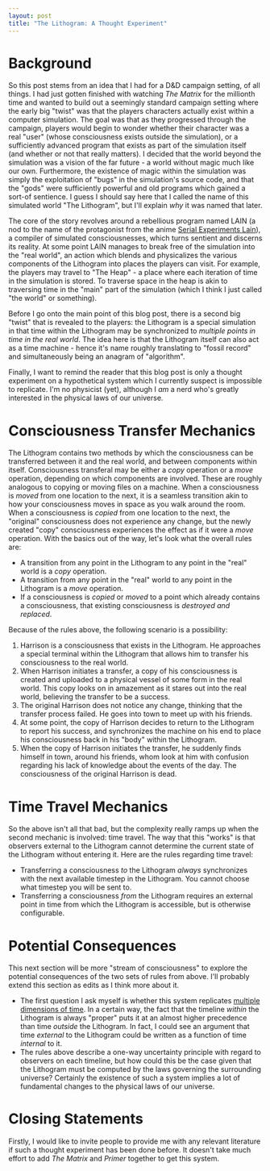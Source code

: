 ```yaml
---
layout: post
title: "The Lithogram: A Thought Experiment"
---
```


# Background

So this post stems from an idea that I had for a D&D campaign setting, of all
things. I had just gotten finished with watching _The Matrix_ for the millionth
time and wanted to build out a seemingly standard campaign setting where the
early big "twist" was that the players characters actually exist within a
computer simulation. The goal was that as they progressed through the campaign,
players would begin to wonder whether their character was a real "user" (whose
consciousness exists outside the simulation), or a sufficiently advanced program
that exists as part of the simulation itself (and whether or not that really
matters). I decided that the world beyond the simulation was a vision of the far
future - a world without magic much like our own. Furthermore, the existence of
magic within the simulation was simply the exploitation of "bugs" in the
simulation's source code, and that the "gods" were sufficiently powerful and old
programs which gained a sort-of sentience. I guess I should say here that I
called the name of this simulated world "The Lithogram", but I'll explain _why_
it was named that later.

The core of the story revolves around a rebellious program named LAIN (a nod to
the name of the protagonist from the anime [Serial Experiments
Lain](https://en.wikipedia.org/wiki/Serial_Experiments_Lain)), a compiler of
simulated consciousnesses, which turns sentient and discerns its reality. At
some point LAIN manages to break free of the simulation into the "real world",
an action which blends and physicalizes the various components of the Lithogram
into places the players can visit. For example, the players may travel to "The
Heap" - a place where each iteration of time in the simulation is stored. To
traverse space in the heap is akin to traversing time in the "main" part of the
simulation (which I think I just called "the world" or something).

Before I go onto the main point of this blog post, there is a second big "twist"
that is revealed to the players: the Lithogram is a special simulation in that
time within the Lithogram may be synchronized to _multiple points in time in the
real world_. The idea here is that the Lithogram itself can also act as a time
machine - hence it's name roughly translating to "fossil record" and
simultaneously being an anagram of "algorithm".

Finally, I want to remind the reader that this blog post is only a thought
experiment on a hypothetical system which I currently suspect is impossible to
replicate. I'm no physicist (yet), although I _am_ a nerd who's greatly
interested in the physical laws of our universe.


# Consciousness Transfer Mechanics

The Lithogram contains two methods by which the consciousness can be transferred
between it and the real world, and between components within itself.
Consciousness transferal may be either a _copy_ operation or a _move_ operation,
depending on which components are involved. These are roughly analogous to
copying or moving files on a machine. When a consciousness is _moved_ from one
location to the next, it is a seamless transition akin to how your consciousness
moves in space as you walk around the room. When a consciousness is _copied_
from one location to the next, the "original" consciousness does not experience
any change, but the newly created "copy" consciousness experiences the effect as
if it were a _move_ operation. With the basics out of the way, let's look what
the overall rules are:

* A transition from any point in the Lithogram to any point in the "real" world
  is a _copy_ operation.
* A transition from any point in the "real" world to any point in the Lithogram
  is a _move_ operation.
* If a consciousness is _copied_ or _moved_ to a point which already contains a
  consciousness, that existing consciousness is _destroyed and replaced_.

Because of the rules above, the following scenario is a possibility:

1. Harrison is a consciousness that exists in the Lithogram. He approaches a
   special terminal within the Lithogram that allows him to transfer his
   consciousness to the real world.
2. When Harrison initiates a transfer, a copy of his consciousness is created
   and uploaded to a physical vessel of some form in the real world. This copy
   looks on in amazement as it stares out into the real world, believing the
   transfer to be a success.
3. The original Harrison does not notice any change, thinking that the transfer
   process failed. He goes into town to meet up with his friends.
4. At some point, the copy of Harrison decides to return to the Lithogram to
   report his success, and synchronizes the machine on his end to place his
   consciousness back in his "body" within the Lithogram.
5. When the copy of Harrison initiates the transfer, he suddenly finds himself
   in town, around his friends, whom look at him with confusion regarding his
   lack of knowledge about the events of the day. The consciousness of the
   original Harrison is dead.


# Time Travel Mechanics

So the above isn't all that bad, but the complexity really ramps up when the
second mechanic is involved: time travel. The way that this "works" is that
observers external to the Lithogram cannot determine the current state of the
Lithogram without entering it. Here are the rules regarding time travel:

* Transferring a consciousness _to_ the Lithogram _always_ synchronizes with the
  next available timestep in the Lithogram. You cannot choose what timestep you
  will be sent to.
* Transferring a consciousness _from_ the Lithogram requires an external point
  in time from which the Lithogram is accessible, but is otherwise configurable.


# Potential Consequences

This next section will be more "stream of consciousness" to explore the
potential consequences of the two sets of rules from above. I'll probably extend
this section as edits as I think more about it.

* The first question I ask myself is whether this system replicates [multiple
  dimensions of time](https://en.wikipedia.org/wiki/Multiple_time_dimensions).
  In a certain way, the fact that the timeline _within_ the Lithogram is always
  "proper" puts it at an almost higher precedence than time _outside_ the
  Lithogram. In fact, I could see an argument that time _external_ to the
  Lithogram could be written as a function of time _internal_ to it.
* The rules above describe a one-way uncertainty principle with regard to
  observers on each timeline, but how could this be the case given that the
  Lithogram must be computed by the laws governing the surrounding universe?
  Certainly the existence of such a system implies a lot of fundamental changes
  to the physical laws of our universe.


# Closing Statements

Firstly, I would like to invite people to provide me with any relevant
literature if such a thought experiment has been done before. It doesn't take
much effort to add _The Matrix_ and _Primer_ together to get this system.
